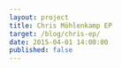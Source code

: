 ```yaml
---
layout: project
title: Chris Möhlenkamp EP
target: /blog/chris-ep/
date: 2015-04-01 14:00:00
published: false
---
```


